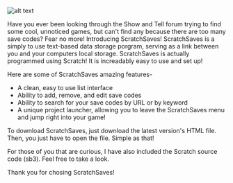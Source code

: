 ![alt text](https://u.cubeupload.com/NatKingCoder/Scratchsaves.png)


Have you ever been looking through the Show and Tell forum trying to find some cool, unnoticed games, but can't find any because there are too many save codes? Fear no more! Introducing ScratchSaves! ScratchSaves is a simply to use text-based data storage porgram, serving as a link between you and your computers local storage. ScratchSaves is actually programmed using Scratch! It is increadably easy to use and set up! 

Here are some of ScratchSaves amazing features-

* A clean, easy to use list interface
* Ability to add, remove, and edit save codes
* Ability to search for your save codes by URL or by keyword
* A unique project launcher, allowing you to leave the ScratchSaves menu and jump right into your game!


To download ScratchSaves, just download the latest version's HTML file. Then, you just have to open the file. Simple as that!

For those of you that are curious, I have also included the Scratch source code (sb3). Feel free to take a look.

Thank you for chosing ScratchSaves!
